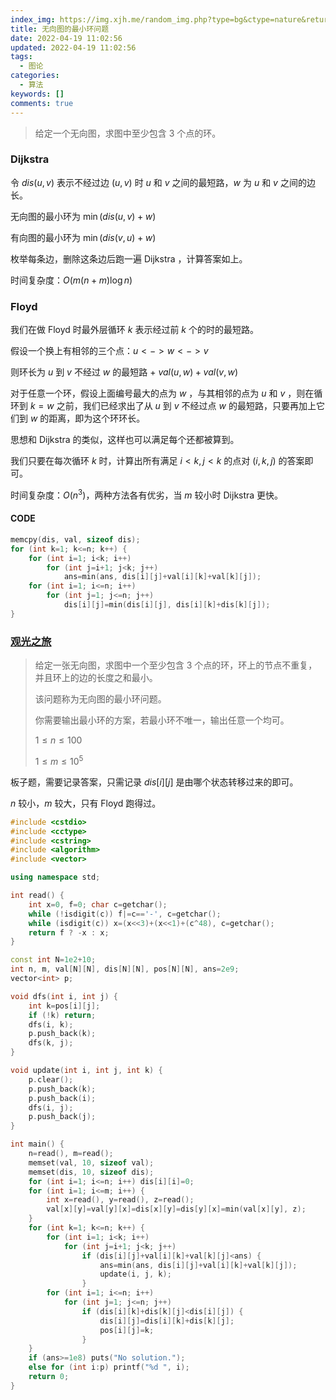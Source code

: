 ```yaml
---
index_img: https://img.xjh.me/random_img.php?type=bg&ctype=nature&return=302&seed=277723
title: 无向图的最小环问题
date: 2022-04-19 11:02:56
updated: 2022-04-19 11:02:56
tags:
  - 图论
categories:
  - 算法
keywords: []
comments: true
---
```

> 给定一个无向图，求图中至少包含 $3$ 个点的环。

### Dijkstra

令 $dis(u,v)$ 表示不经过边 $(u,v)$ 时 $u$ 和 $v$ 之间的最短路，$w$ 为 $u$ 和 $v$ 之间的边长。

无向图的最小环为 $\min(dis(u,v)+w)$

有向图的最小环为 $\min(dis(v,u)+w)$

枚举每条边，删除这条边后跑一遍 Dijkstra ，计算答案如上。

时间复杂度：$O(m(n+m)\log n)$

### Floyd

我们在做 Floyd 时最外层循环 $k$ 表示经过前 $k$ 个的时的最短路。

假设一个换上有相邻的三个点：$u<->w<->v$

则环长为 $u$ 到 $v$ 不经过 $w$ 的最短路 $+$ $val(u,w)+val(v,w)$

对于任意一个环，假设上面编号最大的点为 $w$ ，与其相邻的点为 $u$ 和 $v$ ，则在循环到 $k=w$ 之前，我们已经求出了从 $u$ 到 $v$ 不经过点 $w$ 的最短路，只要再加上它们到 $w$ 的距离，即为这个环环长。

思想和 Dijkstra 的类似，这样也可以满足每个还都被算到。

我们只要在每次循环 $k$ 时，计算出所有满足 $i<k,j<k$ 的点对 $(i,k,j)$ 的答案即可。

时间复杂度：$O(n^3)$，两种方法各有优劣，当 $m$ 较小时 Dijkstra 更快。

#### CODE

```cpp
memcpy(dis, val, sizeof dis);
for (int k=1; k<=n; k++) {
	for (int i=1; i<k; i++)
		for (int j=i+1; j<k; j++)
            ans=min(ans, dis[i][j]+val[i][k]+val[k][j]);
	for (int i=1; i<=n; i++)
		for (int j=1; j<=n; j++)
            dis[i][j]=min(dis[i][j], dis[i][k]+dis[k][j]);
}
```



### [观光之旅](https://www.acwing.com/problem/content/346/)

> 给定一张无向图，求图中一个至少包含 $3$ 个点的环，环上的节点不重复，并且环上的边的长度之和最小。
>
> 该问题称为无向图的最小环问题。
>
> 你需要输出最小环的方案，若最小环不唯一，输出任意一个均可。
>
> $1\le n\le 100$
>
> $1\le m\le 10^5$

板子题，需要记录答案，只需记录 $dis[i][j]$ 是由哪个状态转移过来的即可。

$n$ 较小，$m$ 较大，只有 Floyd 跑得过。

```cpp
#include <cstdio>
#include <cctype>
#include <cstring>
#include <algorithm>
#include <vector>

using namespace std;

int read() {
	int x=0, f=0; char c=getchar();
	while (!isdigit(c)) f|=c=='-', c=getchar();
	while (isdigit(c)) x=(x<<3)+(x<<1)+(c^48), c=getchar();
	return f ? -x : x;
}

const int N=1e2+10;
int n, m, val[N][N], dis[N][N], pos[N][N], ans=2e9;
vector<int> p;

void dfs(int i, int j) {
	int k=pos[i][j];
	if (!k) return;
	dfs(i, k);
	p.push_back(k);
	dfs(k, j);
}

void update(int i, int j, int k) {
	p.clear();
	p.push_back(k);
	p.push_back(i);
	dfs(i, j);
	p.push_back(j);
}

int main() {
	n=read(), m=read();
	memset(val, 10, sizeof val);
	memset(dis, 10, sizeof dis);
	for (int i=1; i<=n; i++) dis[i][i]=0;
	for (int i=1; i<=m; i++) {
		int x=read(), y=read(), z=read();
		val[x][y]=val[y][x]=dis[x][y]=dis[y][x]=min(val[x][y], z);
	}
	for (int k=1; k<=n; k++) {
		for (int i=1; i<k; i++)
			for (int j=i+1; j<k; j++)
				if (dis[i][j]+val[i][k]+val[k][j]<ans) {
					ans=min(ans, dis[i][j]+val[i][k]+val[k][j]);
					update(i, j, k);
				}
		for (int i=1; i<=n; i++)
			for (int j=1; j<=n; j++)
				if (dis[i][k]+dis[k][j]<dis[i][j]) {
					dis[i][j]=dis[i][k]+dis[k][j];
					pos[i][j]=k;
				}
	}
	if (ans>=1e8) puts("No solution.");
	else for (int i:p) printf("%d ", i);
	return 0;
}
```

